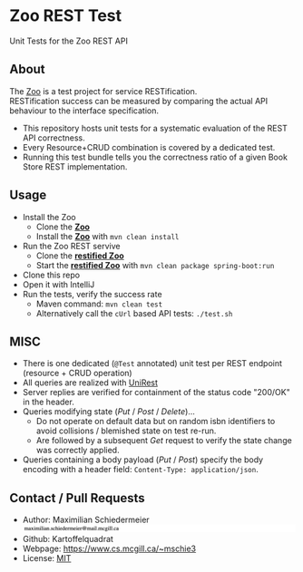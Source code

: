 # Zoo REST Test

Unit Tests for the Zoo REST API

## About

The [Zoo](https://github.com/kartoffelquadrat/Zoo) is a test project for service RESTification.  
RESTification success can be measured by comparing the actual API behaviour to the interface specification.

 * This repository hosts unit tests for a systematic evaluation of the REST API correctness.
 * Every Resource+CRUD combination is covered by a dedicated test.
 * Running this test bundle tells you the correctness ratio of a given Book Store REST implementation.

## Usage

 * Install the Zoo
   * Clone the [**Zoo**](https://github.com/kartoffelquadrat/Zoo)
   * Install the [**Zoo**](https://github.com/kartoffelquadrat/Zoo) with ```mvn clean install```
 * Run the Zoo REST servive
    * Clone the [**restified Zoo**](https://github.com/kartoffelquadrat/Zoo/tree/RESTified) 
    * Start the [**restified Zoo**](https://github.com/kartoffelquadrat/Zoo/tree/RESTified) with ```mvn clean package spring-boot:run```
 * Clone this repo
 * Open it with IntelliJ
 * Run the tests, verify the success rate
   * Maven command: ```mvn clean test```
   * Alternatively call the ```cUrl``` based API tests: ```./test.sh```

## MISC

 * There is one dedicated (```@Test``` annotated) unit test per REST endpoint (resource + CRUD operation)
 * All queries are realized with [UniRest](http://kong.github.io/unirest-java/)
 * Server replies are verified for containment of the status code "200/OK" in the header.
 * Queries modifying state (*Put* / *Post* / *Delete*)...
   * Do not operate on default data but on random isbn identifiers to avoid collisions / blemished state on test re-run.
   * Are followed by a subsequent *Get* request to verify the state change was correctly applied.
 * Queries containing a body payload (*Put* / *Post*) specify the body encoding with a header field: ```Content-Type: application/json```.

## Contact / Pull Requests

 * Author: Maximilian Schiedermeier ![email](markdown/email.png)
 * Github: Kartoffelquadrat
 * Webpage: https://www.cs.mcgill.ca/~mschie3
 * License: [MIT](https://opensource.org/licenses/MIT)
